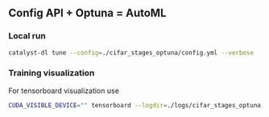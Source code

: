 ## Config API + Optuna = AutoML

### Local run

```bash
catalyst-dl tune --config=./cifar_stages_optuna/config.yml --verbose
```

### Training visualization

For tensorboard visualization use 

```bash
CUDA_VISIBLE_DEVICE="" tensorboard --logdir=./logs/cifar_stages_optuna
```
